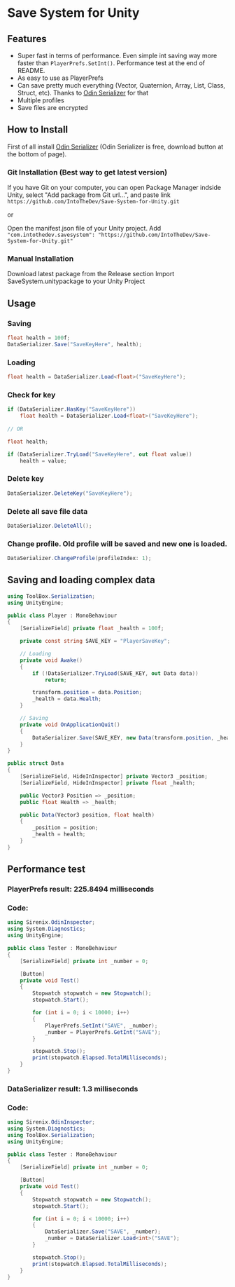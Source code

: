# Save System for Unity

## Features
- Super fast in terms of performance. Even simple int saving way more faster than ```PlayerPrefs.SetInt()```. Performance test at the end of README.
- As easy to use as PlayerPrefs
- Can save pretty much everything (Vector, Quaternion, Array, List, Class, Struct, etc). Thanks to [Odin Serializer](https://odininspector.com/download) for that
- Multiple profiles
- Save files are encrypted 

## How to Install
First of all install [Odin Serializer](https://odininspector.com/download) (Odin Serializer is free, download button at the bottom of page). 

### Git Installation (Best way to get latest version)

If you have Git on your computer, you can open Package Manager indside Unity, select "Add package from Git url...", and paste link ```https://github.com/IntoTheDev/Save-System-for-Unity.git```

or

Open the manifest.json file of your Unity project.
Add ```"com.intothedev.savesystem": "https://github.com/IntoTheDev/Save-System-for-Unity.git"```

### Manual Installation
Download latest package from the Release section
Import SaveSystem.unitypackage to your Unity Project

## Usage

### Saving

```csharp
float health = 100f;
DataSerializer.Save("SaveKeyHere", health);
```

### Loading

```csharp
float health = DataSerializer.Load<float>("SaveKeyHere");
```

### Check for key

```csharp
if (DataSerializer.HasKey("SaveKeyHere"))
	float health = DataSerializer.Load<float>("SaveKeyHere");
	
// OR

float health;

if (DataSerializer.TryLoad("SaveKeyHere", out float value))
	health = value;
```

### Delete key

```csharp
DataSerializer.DeleteKey("SaveKeyHere");
```

### Delete all save file data

```csharp
DataSerializer.DeleteAll();
```

### Change profile. Old profile will be saved and new one is loaded.

```csharp
DataSerializer.ChangeProfile(profileIndex: 1);
```

## Saving and loading complex data

```csharp
using ToolBox.Serialization;
using UnityEngine;

public class Player : MonoBehaviour
{
	[SerializeField] private float _health = 100f;

	private const string SAVE_KEY = "PlayerSaveKey";

	// Loading
	private void Awake()
	{
		if (!DataSerializer.TryLoad(SAVE_KEY, out Data data))
			return;

		transform.position = data.Position;
		_health = data.Health;
	}

	// Saving
	private void OnApplicationQuit()
	{
		DataSerializer.Save(SAVE_KEY, new Data(transform.position, _health));
	}
}

public struct Data
{
	[SerializeField, HideInInspector] private Vector3 _position;
	[SerializeField, HideInInspector] private float _health;

	public Vector3 Position => _position;
	public float Health => _health;

	public Data(Vector3 position, float health)
	{
		_position = position;
		_health = health;
	}
}
```

## Performance test

### PlayerPrefs result: 225.8494 milliseconds
### Code:

```csharp
using Sirenix.OdinInspector;
using System.Diagnostics;
using UnityEngine;

public class Tester : MonoBehaviour
{
	[SerializeField] private int _number = 0;

	[Button]
	private void Test()
	{
		Stopwatch stopwatch = new Stopwatch();
		stopwatch.Start();

		for (int i = 0; i < 10000; i++)
		{
			PlayerPrefs.SetInt("SAVE", _number);
			_number = PlayerPrefs.GetInt("SAVE");
		}

		stopwatch.Stop();
		print(stopwatch.Elapsed.TotalMilliseconds);
	}
}

```

### DataSerializer result: 1.3 milliseconds
### Code:

```csharp
using Sirenix.OdinInspector;
using System.Diagnostics;
using ToolBox.Serialization;
using UnityEngine;

public class Tester : MonoBehaviour
{
	[SerializeField] private int _number = 0;

	[Button]
	private void Test()
	{
		Stopwatch stopwatch = new Stopwatch();
		stopwatch.Start();

		for (int i = 0; i < 10000; i++)
		{
			DataSerializer.Save("SAVE", _number);
			_number = DataSerializer.Load<int>("SAVE");
		}

		stopwatch.Stop();
		print(stopwatch.Elapsed.TotalMilliseconds);
	}
}
```
